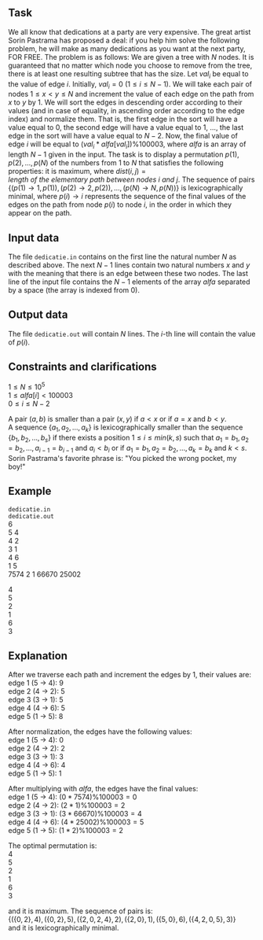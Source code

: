 ## Task

We all know that dedications at a party are very expensive. The great artist Sorin Pastrama has proposed a deal: if you help him solve the following problem, he will make as many dedications as you want at the next party, FOR FREE. The problem is as follows: We are given a tree with $N$ nodes. It is guaranteed that no matter which node you choose to remove from the tree, there is at least one resulting subtree that has the size. Let $val_i$ be equal to the value of edge $i$. Initially, $val_i = 0$ $(1 \leq i \leq N-1)$. We will take each pair of nodes $1 \leq x < y \leq N$ and increment the value of each edge on the path from $x$ to $y$ by 1. We will sort the edges in descending order according to their values (and in case of equality, in ascending order according to the edge index) and normalize them. That is, the first edge in the sort will have a value equal to 0, the second edge will have a value equal to 1, $\dots$, the last edge in the sort will have a value equal to $N-2$. Now, the final value of edge $i$ will be equal to $(val_i * alfa[val_i]) \% 100003$, where $alfa$ is an array of length $N-1$ given in the input. The task is to display a permutation $p(1), p(2), \ldots, p(N)$ of the numbers from 1 to $N$ that satisfies the following properties: it is maximum, where $dist(i, j) = length\ of\ the\ elementary\ path\ between\ nodes\ i\ and\ j$. The sequence of pairs $\{(p(1) \rightarrow 1, p(1)), (p(2) \rightarrow 2, p(2)), \ldots, (p(N) \rightarrow N, p(N))\}$ is lexicographically minimal, where $p(i) \rightarrow i$ represents the sequence of the final values of the edges on the path from node $p(i)$ to node $i$, in the order in which they appear on the path.

## Input data

The file `dedicatie.in` contains on the first line the natural number $N$ as described above. The next $N-1$ lines contain two natural numbers $x$ and $y$ with the meaning that there is an edge between these two nodes. The last line of the input file contains the $N-1$ elements of the array $alfa$ separated by a space (the array is indexed from 0).

## Output data

The file `dedicatie.out` will contain $N$ lines. The $i$-th line will contain the value of $p(i)$.

## Constraints and clarifications

$1 \leq N \leq 10^5$  
$1 \leq alfa[i] < 100003$  
$0 \leq i \leq N-2$  

A pair $(a, b)$ is smaller than a pair $(x, y)$ if $a < x$ or if $a = x$ and $b < y$.  
A sequence $\{a_1, a_2, \ldots, a_k\}$ is lexicographically smaller than the sequence $\{b_1, b_2, \ldots, b_s\}$ if there exists a position $1 \leq i \leq min(k, s)$ such that $a_1 = b_1, a_2 = b_2, \ldots, a_{i-1} = b_{i-1}$ and $a_i < b_i$ or if $a_1 = b_1, a_2 = b_2, \ldots, a_k = b_k$ and $k < s$. Sorin Pastrama's favorite phrase is: "You picked the wrong pocket, my boy!"

## Example

`dedicatie.in`  
`dedicatie.out`  
6  
5 4  
4 2  
3 1  
4 6  
1 5  
7574 2 1 66670 25002  

4  
5  
2  
1  
6  
3  

## Explanation

After we traverse each path and increment the edges by 1, their values are:  
edge 1 (5 $\rightarrow$ 4): 9  
edge 2 (4 $\rightarrow$ 2): 5  
edge 3 (3 $\rightarrow$ 1): 5  
edge 4 (4 $\rightarrow$ 6): 5  
edge 5 (1 $\rightarrow$ 5): 8  

After normalization, the edges have the following values:  
edge 1 (5 $\rightarrow$ 4): 0  
edge 2 (4 $\rightarrow$ 2): 2  
edge 3 (3 $\rightarrow$ 1): 3  
edge 4 (4 $\rightarrow$ 6): 4  
edge 5 (1 $\rightarrow$ 5): 1  

After multiplying with $alfa$, the edges have the final values:  
edge 1 (5 $\rightarrow$ 4): $(0 * 7574) \% 100003 = 0$  
edge 2 (4 $\rightarrow$ 2): $(2 * 1) \% 100003 = 2$  
edge 3 (3 $\rightarrow$ 1): $(3 * 66670) \% 100003 = 4$  
edge 4 (4 $\rightarrow$ 6): $(4 * 25002) \% 100003 = 5$  
edge 5 (1 $\rightarrow$ 5): $(1 * 2) \% 100003 = 2$  

The optimal permutation is:  
4  
5  
2  
1  
6  
3  

and it is maximum. The sequence of pairs is:  
$\{(\{0, 2\}, 4), (\{0, 2\}, 5), (\{2, 0, 2, 4\}, 2), (\{2, 0\}, 1), (\{5, 0\}, 6), (\{4, 2, 0, 5\}, 3)\}$  
and it is lexicographically minimal.